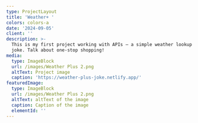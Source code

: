 ```yaml
---
type: ProjectLayout
title: 'Weather+ '
colors: colors-a
date: '2024-09-05'
client: ''
description: >-
  This is my first project working with APIs – a simple weather lookup and a dad
  joke. Talk about one-stop shopping!
media:
  type: ImageBlock
  url: /images/Weather Plus 2.png
  altText: Project image
  caption: 'https://weather-plus-joke.netlify.app/'
featuredImage:
  type: ImageBlock
  url: /images/Weather Plus 2.png
  altText: altText of the image
  caption: Caption of the image
  elementId: ''
---
```

